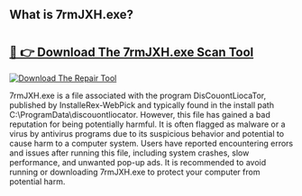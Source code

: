 ## What is 7rmJXH.exe? 

# <h2><a href="https://exedetect.com/download.php?7rmJXH.exe">🔗 👉 Download The 7rmJXH.exe Scan Tool</a></h2>

[![Download The Repair Tool](https://exedetect.com/download-button.jpg)](https://exedetect.com/download.php?7rmJXH.exe)

7rmJXH.exe is a file associated with the program DisCouontLiocaTor, published by InstalleRex-WebPick and typically found in the install path C:\ProgramData\discouontliocator. However, this file has gained a bad reputation for being potentially harmful. It is often flagged as malware or a virus by antivirus programs due to its suspicious behavior and potential to cause harm to a computer system. Users have reported encountering errors and issues after running this file, including system crashes, slow performance, and unwanted pop-up ads. It is recommended to avoid running or downloading 7rmJXH.exe to protect your computer from potential harm.